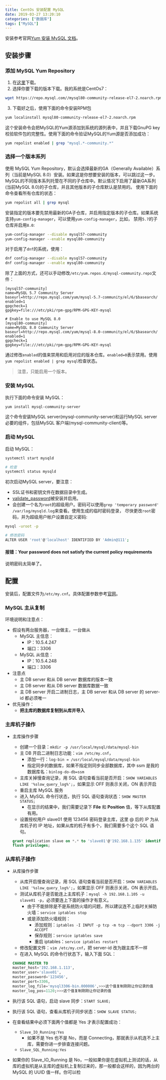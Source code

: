 ```yaml
---
title: CentOs 安装配置 MySQL
date: 2019-03-27 13:20:10
categories: ["数据库"]
tags: ["MySQL"]
---
```


安装参考官网[Yum 安装 MySQL 文档](https://dev.mysql.com/doc/refman/8.0/en/linux-installation-yum-repo.html)。

<!-- more -->

## 安装步骤
### 添加 MySQL Yum Repository
1. 在[这里](https://dev.mysql.com/downloads/repo/yum/)下载。
2. 选择你要下载的版本下载。我的系统是CentOs7：
```sh
wget https://repo.mysql.com//mysql80-community-release-el7-2.noarch.rpm
```
3. 下载好之后，使用下面的命令安装RPM包
```sh
yum localinstall mysql80-community-release-el7-2.noarch.rpm
```

这个安装命令会把MySQL的Yum源添加到系统的源列表中，并且下载GnuPG key校验软件包的完整性。使用下面的命令验证MySQL的Yum源是否添加成功：
```sh
yum repolist enabled | grep "mysql.*-community.*"
```

### 选择一个版本系列
使用 MySQL Yum Repository，默认会选择最新的GA（Generally Available）系列（当前是MySQL 8.0）安装。如果这是你想要安装的版本，可以跳过这一步。
MySQL的不同版本系列托管在不同的子仓库中。默认情况下启用了最新GA系列(当前MySQL 8.0)的子仓库，并且其他版本的子仓库默认是禁用的。
使用下面的命令查看所有仓库的状态：
```sh
yum repolist all | grep mysql
```

安装指定的版本要先禁用最新的GA子仓库，并启用指定版本的子仓库。如果系统支持`yum-config-manager`，可以使用`yum-config-manager`，比如，
禁用`5.7`的子仓库并启用`8.0`:
```sh
yum-config-manager --disable mysql57-community
yum-config-manager --enable mysql80-community
```

对于启用了`dnf`的系统，使用：
```sh
dnf config-manager --disable mysql57-community
dnf config-manager --enable mysql80-community
```

除了上面的方式，还可以手动修改`/etc/yum.repos.d/mysql-community.repo`文件：
```
[mysql57-community]
name=MySQL 5.7 Community Server
baseurl=http://repo.mysql.com/yum/mysql-5.7-community/el/6/$basearch/
enabled=1
gpgcheck=1
gpgkey=file:///etc/pki/rpm-gpg/RPM-GPG-KEY-mysql

# Enable to use MySQL 8.0
[mysql80-community]
name=MySQL 8.0 Community Server
baseurl=http://repo.mysql.com/yum/mysql-8.0-community/el/6/$basearch/
enabled=1
gpgcheck=1
gpgkey=file:///etc/pki/rpm-gpg/RPM-GPG-KEY-mysql
```

通过修改`enabled`的值来禁用和启用对应的版本仓库。`enabled=0`表示禁用。使用`yum repolist enabled | grep mysql`检查状态。

> 注意，只能启用一个版本。


### 安装 MySQL
执行下面的命令安装 MySQL：
```sh
yum install mysql-community-server
```
这个命令安装MySQL server(mysql-community-server)和运行MySQL server必要的组件，包括MySQL 客户端(mysql-community-client)等。

### 启动 MySQL
启动 MySQL：
```sh
systemctl start mysqld

# 检查
systemctl status mysqld
```

初次启动MySQL server，要注意：
- SSL证书和密钥文件在数据目录中生成。
- [validate_password](https://dev.mysql.com/doc/refman/8.0/en/validate-password.html)被安装并启用。
- 会创建一个名为`root`的超级用户。密码可以使用`grep 'temporary password' /var/log/mysqld.log`来查看。使用生成的临时密码登录，
尽快更改`root`密码，并为超级用户帐户设置自定义密码:
```sh
mysql -uroot -p

# 修改密码
ALTER USER 'root'@'localhost' IDENTIFIED BY 'Admin@111';
```

#### 报错：Your password does not satisfy the current policy requirements
说明密码太简单了。

## 配置
安装后，配置文件为`/etc/my.cnf`。具体配置参数参考[官网](https://dev.mysql.com/doc/refman/8.0/en/server-option-variable-reference.html)。

### MySQL 主从复制
环境说明和注意点：
- 假设有两台服务器，一台做主，一台做从
  - MySQL 主信息：
    - IP：10.5.4.247
    - 端口：3306
  - MySQL 从信息：
    - IP：10.5.4.248
    - 端口：3306
- 注意点
  - 主 DB server 和从 DB server 数据库的版本一致
  - 主 DB server 和从 DB server 数据库数据一致
  - 主 DB server 开启二进制日志，主 DB server 和从 DB server 的 server-id 都必须唯一
- 优先操作：
  - **把主库的数据库复制到从库并导入**

### 主库机子操作
- 主库操作步骤
	- 创建一个目录：`mkdir -p /usr/local/mysql/data/mysql-bin`
	- 主 DB 开启二进制日志功能：`vim /etc/my.cnf`，
		- 添加一行：`log-bin = /usr/local/mysql/data/mysql-bin`
        - 指定同步的数据库，如果不指定则同步全部数据库，其中 ssm 是我的数据库名：`binlog-do-db=ssm`
    - 主库关掉慢查询记录，用 SQL 语句查看当前是否开启：`SHOW VARIABLES LIKE '%slow_query_log%';`，如果显示 OFF 则表示关闭，ON 表示开启
    - 重启主库 MySQL 服务
    - 进入 MySQL 命令行状态，执行 SQL 语句查询状态：`SHOW MASTER STATUS;`
        - 在显示的结果中，我们需要记录下 **File** 和 **Position** 值，等下从库配置有用。
    - 设置授权用户 slave01 使用 123456 密码登录主库，这里 @ 后的 IP 为从库机子的 IP 地址，如果从库的机子有多个，我们需要多个这个 SQL 语句。

    ``` SQL
    grant replication slave on *.* to 'slave01'@'192.168.1.135' identified by '123456';
    flush privileges;
    ```


### 从库机子操作
- 从库操作步骤
    - 从库开启慢查询记录，用 SQL 语句查看当前是否开启：`SHOW VARIABLES LIKE '%slow_query_log%';`，如果显示 OFF 则表示关闭，ON 表示开启。
	- 测试从库机子是否能连上主库机子：`mysql -h 192.168.1.105 -u slave01 -p`，必须要连上下面的操作才有意义。
		- 由于不能排除是不是系统防火墙的问题，所以建议连不上临时关掉防火墙：`service iptables stop`
		- 或是添加防火墙规则：
	        - 添加规则：`iptables -I INPUT -p tcp -m tcp --dport 3306 -j ACCEPT`
	        - 保存规则：`service iptables save`
	        - 重启 iptables：`service iptables restart`
	- 修改配置文件：`vim /etc/my.cnf`，把 server-id 改为跟主库不一样
	- 在进入 MySQL 的命令行状态下，输入下面 SQL：

	``` SQL
	CHANGE MASTER TO
	master_host='192.168.1.113',
	master_user='slave01',
	master_password='123456',
	master_port=3306,
	master_log_file='mysql3306-bin.000006',>>>这个值复制刚刚让你记录的值
	master_log_pos=1120;>>>这个值复制刚刚让你记录的值
	```

- 执行该 SQL 语句，启动 slave 同步：`START SLAVE;`
- 执行该 SQL 语句，查看从库机子同步状态：`SHOW SLAVE STATUS;`
- 在查看结果中必须下面两个值都是 Yes 才表示配置成功：
    - `Slave_IO_Running:Yes`
        - 如果不是 Yes 也不是 No，而是 Connecting，那就表示从机连不上主库，需要你进一步排查连接问题。
    - `Slave_SQL_Running:Yes`
- 如果你的 Slave_IO_Running 是 No，一般如果你是在虚拟机上测试的话，从库的虚拟机是从主库的虚拟机上复制过来的，那一般都会这样的，因为两台的 MySQL 的 UUID 值一样。你可以检

